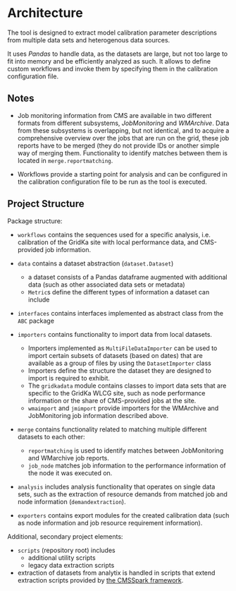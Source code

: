 # Architecture

The tool is designed to extract model calibration parameter descriptions from multiple data sets and heterogenous data sources.

It uses *Pandas* to handle data, as the datasets are large, but not too large to fit into memory and be efficiently analyzed as such. It allows to define custom workflows and invoke them by specifying them in the calibration configuration file.

## Notes

- Job monitoring information from CMS are available in two different formats from different subsystems, *JobMonitoring* and *WMArchive*. Data from these subsystems is overlapping, but not identical, and to acquire a comprehensive overview over the jobs that are run on the grid, these job reports have to be merged (they do not provide IDs or another simple way of merging them. Functionality to identify matches between them is located in `merge.reportmatching`.

- Workflows provide a starting point for analysis and can be configured in the calibration configuration file to be run as the tool is executed.



## Project Structure

Package structure:

- `workflows` contains the sequences used for a specific analysis, i.e. calibration of the GridKa site with local performance data, and CMS-provided job information.


- `data` contains a dataset abstraction (`dataset.Dataset`)
    - a dataset consists of a Pandas dataframe augmented with additional data (such as other associated data sets or metadata)
    - `Metric`s define the different types of information a dataset can include

- `interfaces` contains interfaces implemented as abstract class from the `ABC` package

- `importers` contains functionality to import data from local datasets.
    - Importers implemented as `MultiFileDataImporter` can be used to import certain subsets of datasets (based on dates) that are available as a group of files by using the `DatasetImporter` class
    - Importers define the structure the dataset they are designed to import is required to exhibit.
    - The `gridkadata` module contains classes to import data sets that are specific to the GridKa WLCG site, such as node performance information or the share of CMS-provided jobs at the site.
    - `wmaimport` and `jmimport` provide importers for the WMArchive and JobMonitoring job information described above.

- `merge` contains functionality related to matching multiple different datasets to each other:
    - `reportmatching` is used to identify matches between JobMonitoring and WMarchive job reports.
    - `job_node` matches job information to the performance information of the node it was executed on.

- `analysis` includes analysis functionality that operates on single data sets, such as the extraction of resource demands from matched job and node information (`demandextraction`).

- `exporters` contains export modules for the created calibration data (such as node information and job resource requirement information).


Additional, secondary project elements:

- `scripts` (repository root) includes
    - additional utility scripts
    - legacy data extraction scripts
- extraction of datasets from analytix is handled in scripts that extend extraction scripts provided by [the CMSSpark framework](https://github.com/vkuznet/cmsspark).
